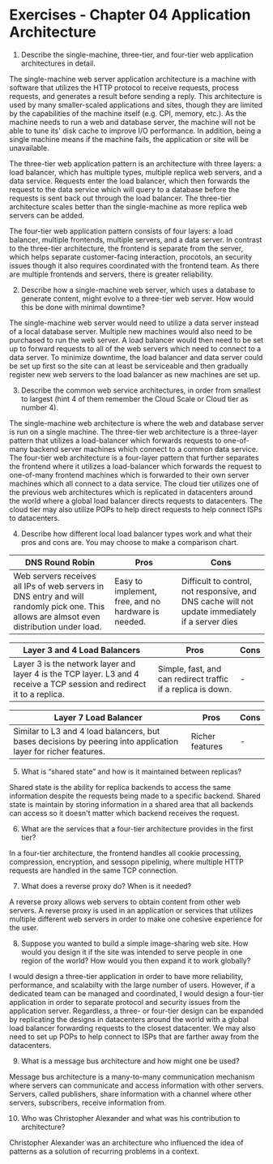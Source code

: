 # Exercises - Chapter 04 Application Architecture

1. Describe the single-machine, three-tier, and four-tier web application architectures in detail.

The single-machine web server application architecture is a machine with software that utilizes the HTTP protocol to receive requests, process requests, and generates a result before sending a reply. This architecture is used by many smaller-scaled applications and sites, though they are limited by the capabilities of the machine itself (e.g. CPI, memory, etc.). As the machine needs to run a web and database server, the machine will not be able to tune its' disk cache to improve I/O performance. In addition, being a single machine means if the machine fails, the application or site will be unavailable. 

The three-tier web application pattern is an architecture with three layers: a load balancer, which has multiple types, multiple replica web servers, and a data service. Requests enter the load balancer, which then forwards the request to the data service which will query to a database before the requests is sent back out through the load balancer. The three-tier architecture scales better than the single-machine as more replica web servers can be added.

The four-tier web application pattern consists of four layers: a load balancer, multiple frontends, multiple servers, and a data server. In contrast to the three-tier architecture, the frontend is separate from the server, which helps separate customer-facing interaction, procotols, an security issues though it also requires coordinated with the frontend team. As there are multiple frontends and servers, there is greater reliability. 

2. Describe how a single-machine web server, which uses a database to generate content, might evolve to a three-tier web server. How would this be done with minimal downtime?

The single-machine web server would need to utilize a data server instead of a local database server. Multiple new machines would also need to be purchased to run the web server. A load balancer would then need to be set up to forward requests to all of the web servers which need to connect to a data server. To minimize downtime, the load balancer and data server could be set up first so the site can at least be serviceable and then gradually register new web servers to the load balancer as new machines are set up. 

3. Describe the common web service architectures, in order from smallest to largest (hint 4 of them remember the Cloud Scale or Cloud tier as number 4).

The single-machine web architecture is where the web and database server is run on a single machine. The three-tier web architecture is a three-layer pattern that utilizes a load-balancer which forwards requests to one-of-many backend server machines which connect to a common data service. The four-tier web architecture is a four-layer pattern that further separates the frontend where it utilizes a load-balancer which forwards the request to one-of-many frontend machines which is forwarded to their own server machines which all connect to a data service. The cloud tier utilizes one of the previous web architectures which is replicated in datacenters around the world where a global load balancer directs requests to datacenters. The cloud tier may also utilize POPs to help direct requests to help connect ISPs to datacenters.

4. Describe how different local load balancer types work and what their pros and cons are. You may choose to make a comparison chart.

| DNS Round Robin | Pros | Cons |
| ------------- | ------------- | ----- |
| Web servers receives all IPs of web servers in DNS entry and will randomly pick one. This allows are almsot even distribution under load. | Easy to implement, free, and no hardware is needed. | Difficult to control, not responsive, and DNS cache will not update immediately if a server dies |

| Layer 3 and 4 Load Balancers | Pros | Cons |
| ------------- | ------------- | ----- |
| Layer 3 is the network layer and layer 4 is the TCP layer. L3 and 4 receive a TCP session and redirect it to a replica.  | Simple, fast, and can redirect traffic if a replica is down.  | - |

| Layer 7 Load Balancer | Pros | Cons |
| ------------- | ------------- | ----- |
| Similar to L3 and 4 load balancers, but bases decisions by peering into application layer for richer features. | Richer features | - |

5. What is “shared state” and how is it maintained between replicas?

Shared state is the ability for replica backends to access the same information despite the requests being made to a specific backend. Shared state is maintain by storing information in a shared area that all backends can access so it doesn't matter which backend receives the request. 

6. What are the services that a four-tier architecture provides in the first tier?

In a four-tier architecture, the frontend handles all cookie processing, compression, encryption, and sessopn pipelinig, where multiple HTTP requests are handled in the same TCP connection. 

7. What does a reverse proxy do? When is it needed?

A reverse proxy allows web servers to obtain content from other web servers. A reverse proxy is used in an application or services that utilizes multiple different web servers in order to make one cohesive experience for the user.  

8. Suppose you wanted to build a simple image-sharing web site. How would you design it if the site was intended to serve people in one region of the world? How would you then expand it to work globally?

I would design a three-tier application in order to have more reliability, performance, and scalabilty with the large number of users. However, if a dedicated team can be managed and coordinated, I would design a four-tier application in order to separate protocol and security issues from the application server. Regardless, a three- or four-tier design can be expanded by replicating the designs in datacenters around the world with a global load balancer forwarding requests to the closest datacenter. We may also need to set up POPs to help connect to ISPs that are farther away from the datacenters. 

9. What is a message bus architecture and how might one be used?

Message bus architecture is a many-to-many communication mechanism where servers can communicate and access information with other servers. Servers, called publishers, share information with a channel where other servers, subscribers, receive information from. 

10. Who was Christopher Alexander and what was his contribution to architecture?

Christopher Alexander was an architecture who influenced the idea of patterns as a solution of recurring problems in a context. 
